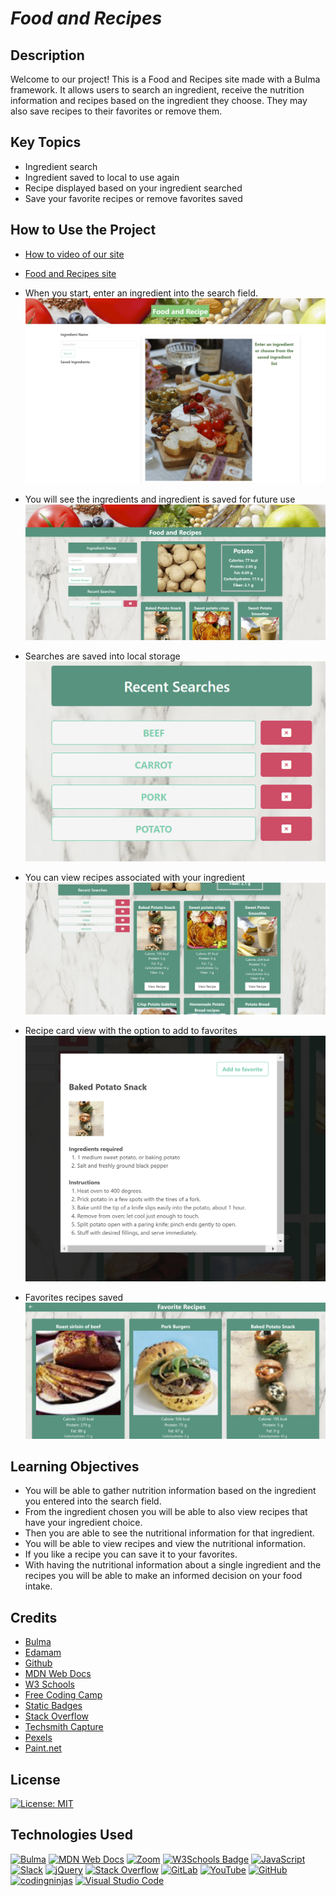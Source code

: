 # ***Food and Recipes***

## **Description**   
Welcome to our project! This is a Food and Recipes site made with a Bulma framework. It allows users to search an ingredient, receive the nutrition information and recipes based on the ingredient they choose. They may also save recipes to their favorites or remove them.

## **Key Topics**
- Ingredient search
- Ingredient saved to local to use again
- Recipe displayed based on your ingredient searched
- Save your favorite recipes or remove favorites saved

## **How to Use the Project**

- [How to video of our site](https://app.screencast.com/PwYaImigU4gDg)

- [Food and Recipes site](https://salidamaharjan.github.io/food-and-recipe/)

- When you start, enter an ingredient into the search field.
    ![Alt text](<assets/images/1st view.png>)

- You will see the ingredients and ingredient is saved for future use
    ![Alt text](<assets/images/ingredients search.png>)

- Searches are saved into local storage
    ![Alt text](<assets/images/local storage.png>)

- You can view recipes associated with your ingredient
    ![Alt text](<assets/images/recipe searchpng.png>)

- Recipe card view with the option to add to favorites
    ![Alt text](<assets/images/recipes with save option.png>)

- Favorites recipes saved
    ![Alt text](<assets/images/favorite recipes.png>)


## **Learning Objectives**
- You will be able to gather nutrition information based on the ingredient you entered into the search field.
- From the ingredient chosen you will be able to also view recipes that have your ingredient choice.
- Then you are able to see the nutritional information for that ingredient.
- You will be able to view recipes and view the nutritional information.
- If you like a recipe you can save it to your favorites.
- With having the nutritional information about a single ingredient and the recipes you will be able to make an informed decision on your food intake.

 ## **Credits**
- [Bulma](https://bulma.io/)
- [Edamam](https://www.edamam.com/)
- [Github](https://github.com/)
- [MDN Web Docs](https://developer.mozilla.org/en-US/docs/Web)
- [W3 Schools](https://www.w3schools.com/)
- [Free Coding Camp](https://www.freecodecamp.org/news/how-to-write-a-good-readme-file/)
- [Static Badges](https://shields.io/badges)
- [Stack Overflow](https://stackoverflow.com/questions/19508183/how-to-force-input-to-only-allow-alpha-letters)
- [Techsmith Capture](https://support.techsmith.com/hc/en-us/articles/360033233672-Record-Video-with-TechSmith-Capture)
- [Pexels](https://www.pexels.com/)
- [Paint.net](https://www.getpaint.net/)


## **License**
[![License: MIT](https://img.shields.io/badge/License-MIT-yellow.svg)](https://opensource.org/licenses/MIT)


## **Technologies Used**
[![Bulma](https://img.shields.io/badge/bulma-00D0B1?style=for-the-badge&logo=bulma&logoColor=white)](https://bulma.io/)
[![MDN Web Docs](https://img.shields.io/badge/MDN_Web_Docs-black?style=for-the-badge&logo=mdnwebdocs&logoColor=white)](https://developer.mozilla.org/en-US/docs/Web)
[![Zoom](https://img.shields.io/badge/Zoom-2D8CFF?style=for-the-badge&logo=zoom&logoColor=white)](https://zoom.us/)
[![W3Schools Badge](https://img.shields.io/badge/W3Schools-04AA6D?logo=w3schools&logoColor=fff&style=for-the-badge)](https://www.w3schools.com/)
[![JavaScript](https://img.shields.io/badge/javascript-%23323330.svg?style=for-the-badge&logo=javascript&logoColor=%23F7DF1E)](https://www.javascript.com/)
[![Slack](https://img.shields.io/badge/Slack-4A154B?style=for-the-badge&logo=slack&logoColor=white)](https://slack.com/)
[![jQuery](https://img.shields.io/badge/jquery-%230769AD.svg?style=for-the-badge&logo=jquery&logoColor=white)](https://jquery.com/)
[![Stack Overflow](https://img.shields.io/badge/-Stackoverflow-FE7A16?style=for-the-badge&logo=stack-overflow&logoColor=white)](https://stackoverflow.com/?newreg=67d94556b887449fa2885dadf54a5439)
[![GitLab](https://img.shields.io/badge/gitlab-%23181717.svg?style=for-the-badge&logo=gitlab&logoColor=)](https://about.gitlab.com/)
[![YouTube](https://img.shields.io/badge/YouTube-%23FF0000.svg?style=for-the-badge&logo=YouTube&logoColor=white)](https://www.youtube.com/)
[![GitHub](https://img.shields.io/badge/github-%23121011.svg?style=for-the-badge&logo=github&logoColor=white)](https://github.com/)
[![codingninjas](https://img.shields.io/badge/coding%20ninjas-DD6620?style=for-the-badge&logo=codingninjas&logoColor=white)](https://www.codingninjas.com/?pageGroup=0)
[![Visual Studio Code](https://img.shields.io/badge/Visual%20Studio%20Code-0078d7.svg?style=for-the-badge&logo=visual-studio-code&logoColor=white)](https://code.visualstudio.com/)